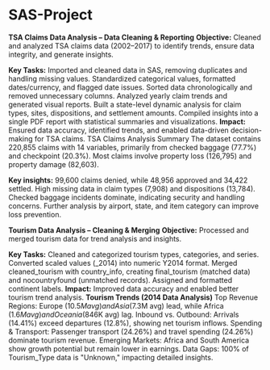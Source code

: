 # SAS-Project

**TSA Claims Data Analysis – Data Cleaning & Reporting**
**Objective:**
Cleaned and analyzed TSA claims data (2002–2017) to identify trends, ensure data integrity, and generate insights.

**Key Tasks:**
Imported and cleaned data in SAS, removing duplicates and handling missing values.
Standardized categorical values, formatted dates/currency, and flagged date issues.
Sorted data chronologically and removed unnecessary columns.
Analyzed yearly claim trends and generated visual reports.
Built a state-level dynamic analysis for claim types, sites, dispositions, and settlement amounts.
Compiled insights into a single PDF report with statistical summaries and visualizations.
**Impact:**
Ensured data accuracy, identified trends, and enabled data-driven decision-making for TSA claims.
TSA Claims Analysis Summary
The dataset contains 220,855 claims with 14 variables, primarily from checked baggage (77.7%) and checkpoint (20.3%). Most claims involve property loss (126,795) and property damage (82,603).

**Key insights:**
99,600 claims denied, while 48,956 approved and 34,422 settled.
High missing data in claim types (7,908) and dispositions (13,784).
Checked baggage incidents dominate, indicating security and handling concerns.
Further analysis by airport, state, and item category can improve loss prevention.


**Tourism Data Analysis – Cleaning & Merging**
**Objective:** 
Processed and merged tourism data for trend analysis and insights.

**Key Tasks:**
Cleaned and categorized tourism types, categories, and series.
Converted scaled values (_2014) into numeric Y2014 format.
Merged cleaned_tourism with country_info, creating final_tourism (matched data) and nocountryfound (unmatched records).
Assigned and formatted continent labels.
**Impact:**
Improved data accuracy and enabled better tourism trend analysis.
**Tourism Trends (2014 Data Analysis)**
Top Revenue Regions: Europe ($10.5M avg) and Asia ($7.3M avg) lead, while Africa ($1.6M avg) and Oceania ($846K avg) lag.
Inbound vs. Outbound: Arrivals (14.41%) exceed departures (12.8%), showing net tourism inflows.
Spending & Transport: Passenger transport (24.26%) and travel spending (24.26%) dominate tourism revenue.
Emerging Markets: Africa and South America show growth potential but remain lower in earnings.
Data Gaps: 100% of Tourism_Type data is "Unknown," impacting detailed insights.






